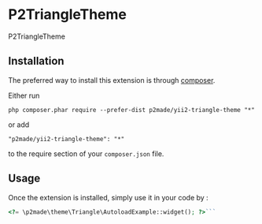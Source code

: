P2TriangleTheme
===============
P2TriangleTheme

Installation
------------

The preferred way to install this extension is through [composer](http://getcomposer.org/download/).

Either run

```
php composer.phar require --prefer-dist p2made/yii2-triangle-theme "*"
```

or add

```
"p2made/yii2-triangle-theme": "*"
```

to the require section of your `composer.json` file.


Usage
-----

Once the extension is installed, simply use it in your code by  :

```php
<?= \p2made\theme\Triangle\AutoloadExample::widget(); ?>```